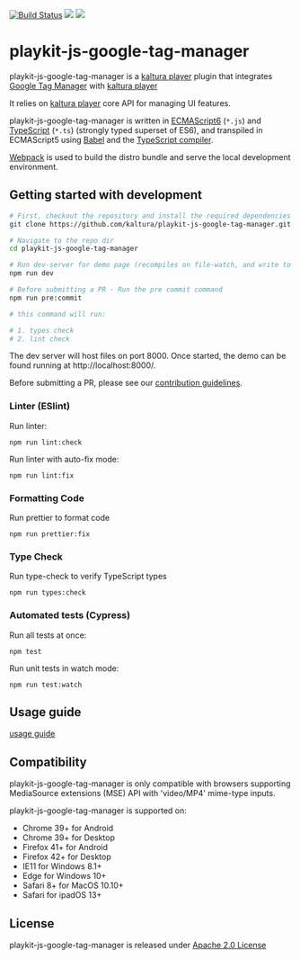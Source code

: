 [![Build Status](https://app.travis-ci.com/kaltura/playkit-js-google-tag-manager.svg?branch=master)](https://app.travis-ci.com/kaltura/playkit-js-google-tag-manager)
[![](https://img.shields.io/npm/v/@playkit-js/google-tag-manager/latest.svg)](https://www.npmjs.com/package/@playkit-js/google-tag-manager)
[![](https://img.shields.io/npm/v/@playkit-js/google-tag-manager/canary.svg)](https://www.npmjs.com/package/@playkit-js/google-tag-manager/v/canary)

# playkit-js-google-tag-manager

playkit-js-google-tag-manager is a [kaltura player] plugin that integrates [Google Tag Manager] with [kaltura player]

It relies on [kaltura player] core API for managing UI features.

playkit-js-google-tag-manager is written in [ECMAScript6] (`*.js`) and [TypeScript] (`*.ts`) (strongly typed superset of ES6),
and transpiled in ECMAScript5 using [Babel](https://babeljs.io/) and the [TypeScript compiler].

[Webpack] is used to build the distro bundle and serve the local development environment.

[kaltura player]: https://github.com/kaltura/kaltura-player-js.
[Google Tag Manager]: https://developers.google.com/tag-platform/tag-manager
[ecmascript6]: https://github.com/ericdouglas/ES6-Learning#articles--tutorials
[typescript]: https://www.typescriptlang.org/
[typescript compiler]: https://www.typescriptlang.org/docs/handbook/compiler-options.html
[webpack]: https://webpack.js.org/

## Getting started with development

```sh
# First, checkout the repository and install the required dependencies
git clone https://github.com/kaltura/playkit-js-google-tag-manager.git

# Navigate to the repo dir
cd playkit-js-google-tag-manager

# Run dev-server for demo page (recompiles on file-watch, and write to actual dist fs artifacts)
npm run dev

# Before submitting a PR - Run the pre commit command
npm run pre:commit

# this command will run:

# 1. types check
# 2. lint check
```

The dev server will host files on port 8000. Once started, the demo can be found running at http://localhost:8000/.

Before submitting a PR, please see our [contribution guidelines](CONTRIBUTING.md).


### Linter (ESlint)

Run linter:

```
npm run lint:check
```

Run linter with auto-fix mode:

```
npm run lint:fix
```

### Formatting Code

Run prettier to format code

```
npm run prettier:fix
```

### Type Check

Run type-check to verify TypeScript types

```
npm run types:check
```

### Automated tests (Cypress)

Run all tests at once:

```
npm test
```

Run unit tests in watch mode:

```
npm run test:watch
```

[comment]: <> (## Design)

[comment]: <> (An overview of this project's design, can be found [here]&#40;https://kaltura.atlassian.net/wiki/spaces/PROD/pages/3554412657/Side+Panel+Manager+-+Design+Document&#41;.)

## Usage guide

[usage guide](./docs/guide.md)

## Compatibility

playkit-js-google-tag-manager is only compatible with browsers supporting MediaSource extensions (MSE) API with 'video/MP4' mime-type inputs.

playkit-js-google-tag-manager is supported on:

- Chrome 39+ for Android
- Chrome 39+ for Desktop
- Firefox 41+ for Android
- Firefox 42+ for Desktop
- IE11 for Windows 8.1+
- Edge for Windows 10+
- Safari 8+ for MacOS 10.10+
- Safari for ipadOS 13+

## License

playkit-js-google-tag-manager is released under [Apache 2.0 License](LICENSE)